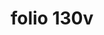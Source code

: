 ---
layout: edition
title: folio 130v
manuscript: Turin, Biblioteca Nazionale, MS N.III.19
sigla: T
iip: t130v.tif
milestone: 260
---